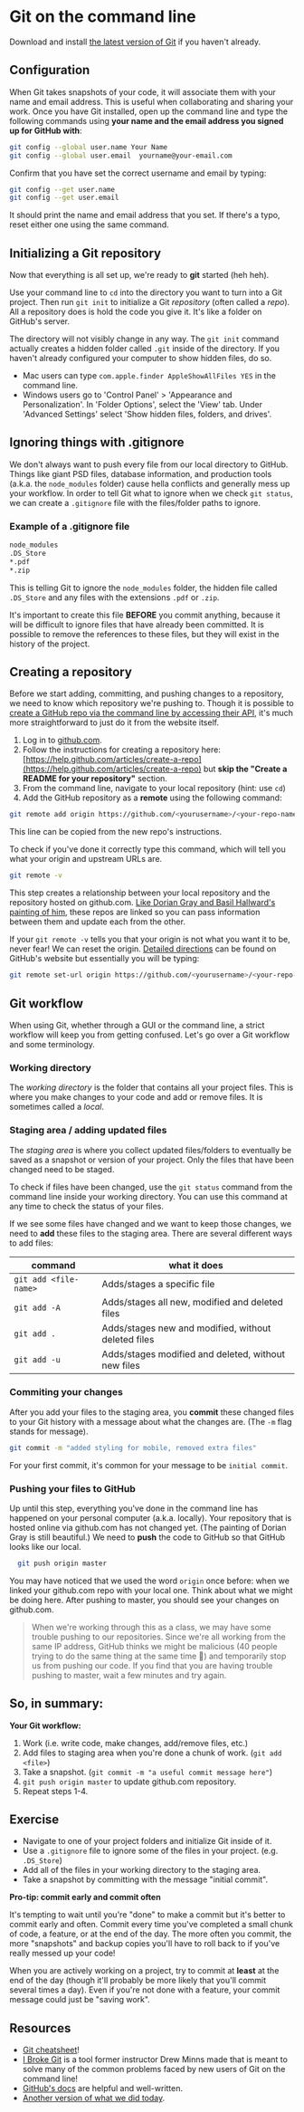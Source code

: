 <!-- Student takeaway -->
<!-- By the end of this lesson, the student should be able to:
- Add their name + email to git via the command line
- Initialize git on their local machine
- Create a .gitignore file BEFORE their first push to GitHub
- Create a Git repository in GitHub
- Link their GitHub repo to their local repo using git remote add origin
- Describe a Git workflow (make local changes, git add, git commit + message, git push)
-->
# Git on the command line

Download and install [the latest version of Git](http://git-scm.com/downloads) if you haven't already.

## Configuration

When Git takes snapshots of your code, it will associate them with your name and email address. This is useful when collaborating and sharing your work. Once you have Git installed, open up the command line and type the following commands using **your name and the email address you signed up for GitHub with**:

```bash
git config --global user.name Your Name
git config --global user.email  yourname@your-email.com
```

Confirm that you have set the correct username and email by typing:

```bash
git config --get user.name
git config --get user.email
```

It should print the name and email address that you set. If there's a typo, reset either one using the same command.

## Initializing a Git repository
Now that everything is all set up, we're ready to **git** started (heh heh).

Use your command line to `cd` into the directory you want to turn into a Git project. Then run `git init` to initialize a Git _repository_ (often called a _repo_). All a repository does is hold the code you give it. It's like a folder on GitHub's server.

The directory will not visibly change in any way. The `git init` command actually creates a hidden folder called `.git` inside of the directory. If you haven't already configured your computer to show hidden files, do so.
* Mac users can type `com.apple.finder AppleShowAllFiles YES` in the command line. 
* Windows users go to 'Control Panel' > 'Appearance and Personalization'. In 'Folder Options', select the 'View' tab. Under 'Advanced Settings' select 'Show hidden files, folders, and drives'.

## Ignoring things with .gitignore

We don't always want to push every file from our local directory to GitHub. Things like giant PSD files, database information, and production tools (a.k.a. the `node_modules` folder) cause hella conflicts and generally mess up your workflow. In order to tell Git what to ignore when we check `git status`, we can create a `.gitignore` file with the files/folder paths to ignore.

### Example of a .gitignore file

```bash
node_modules
.DS_Store
*.pdf
*.zip
```
This is telling Git to ignore the `node_modules` folder, the hidden file called `.DS_Store` and any files with the extensions `.pdf` or `.zip`.

It's important to create this file **BEFORE** you commit anything, because it will be difficult to ignore files that have already been committed. It is possible to remove the references to these files, but they will exist in the history of the project.

## Creating a repository
Before we start adding, committing, and pushing changes to a repository, we need to know which repository we're pushing to. Though it is possible to [create a GitHub repo via the command line by accessing their API](https://developer.github.com/v3/repos/#create), it's much more straightforward to just do it from the website itself.  

1. Log in to [github.com](http://github.com).
2. Follow the instructions for creating a repository here: [https://help.github.com/articles/create-a-repo](https://help.github.com/articles/create-a-repo) but **skip the "Create a README for your repository"** section.
3. From the command line, navigate to your local repository (hint: use `cd`)
4. Add the GitHub repository as a **remote** using the following command:

```bash
git remote add origin https://github.com/<yourusername>/<your-repo-name>.git
```
This line can be copied from the new repo's instructions.

To check if you've done it correctly type this command, which will tell you what your origin and upstream URLs are. 

```bash
git remote -v
```

This step creates a relationship between your local repository and the repository hosted on github.com. [Like Dorian Gray and Basil Hallward's painting of him](https://en.wikipedia.org/wiki/The_Picture_of_Dorian_Gray#Plot), these repos are linked so you can pass information between them and update each from the other. 

If your `git remote -v` tells you that your origin is not what you want it to be, never fear! We can reset the origin. [Detailed directions](https://help.github.com/articles/changing-a-remote-s-url/) can be found on GitHub's website but essentially you will be typing:

```bash
git remote set-url origin https://github.com/<yourusername>/<your-repo-name>.git
```

## Git workflow
When using Git, whether through a GUI or the command line, a strict workflow will keep you from getting confused. Let's go over a Git workflow and some terminology.

### Working directory
The _working directory_ is the folder that contains all your project files. This is where you make changes to your code and add or remove files. It is sometimes called a _local_.

### Staging area / adding updated files
The _staging area_ is where you collect updated files/folders to eventually be saved as a snapshot or version of your project. Only the files that have been changed need to be staged.

To check if files have been changed, use the `git status` command from the command line inside your working directory. You can use this command at any time to check the status of your files. 
<!-- 
In the GitHub GUI, when any files are changed, they show up in the **changes** tab and stay there until you commit them. -->

If we see some files have changed and we want to keep those changes, we need to **add** these files to the staging area. There are several different ways to add files:

command | what it does
---|---
`git add <file-name>` | Adds/stages a specific file
`git add -A` | Adds/stages all new, modified and deleted files
`git add .` | Adds/stages new and modified, without deleted files
`git add -u` | Adds/stages modified and deleted, without new files

### Commiting your changes
After you add your files to the staging area, you **commit** these changed files to your Git history with a message about what the changes are. (The `-m` flag stands for message).

```bash
git commit -m "added styling for mobile, removed extra files"
```

For your first commit, it's common for your message to be `initial commit`.

### Pushing your files to GitHub

Up until this step, everything you've done in the command line has happened on your personal computer (a.k.a. locally). Your repository that is hosted online via github.com has not changed yet. (The painting of Dorian Gray is still beautiful.) We need to **push** the code to GitHub so that GitHub looks like our local.

```bash
  git push origin master
```

You may have noticed that we used the word `origin` once before: when we linked your github.com repo with your local one. Think about what we might be doing here. After pushing to master, you should see your changes on github.com.

<!-- We'll go into exactly what `origin` and `master` mean a little later.  -->

> When we're working through this as a class, we may have some trouble pushing to our repositories. Since we're all working from the same IP address, GitHub thinks we might be malicious (40 people trying to do the same thing at the same time 🤔) and temporarily stop us from pushing our code. If you find that you are having trouble pushing to master, wait a few minutes and try again.

## So, in summary:

**Your Git workflow:**
1. Work (i.e. write code, make changes, add/remove files, etc.)
2. Add files to staging area when you're done a chunk of work. (`git add <file>`)
3. Take a snapshot. (`git commit -m "a useful commit message here"`)
4. `git push origin master` to update github.com repository.
5. Repeat steps 1-4.  

## Exercise

* Navigate to one of your project folders and initialize Git inside of it. 
* Use a `.gitignore` file to ignore some of the files in your project. (e.g. `.DS_Store`)
* Add all of the files in your working directory to the staging area.
* Take a snapshot by committing with the message "initial commit".

**Pro-tip: commit early and commit often**

It's tempting to wait until you're "done" to make a commit but it's better to commit early and often. Commit every time you've completed a small chunk of code, a feature, or at the end of the day. The more often you commit, the more "snapshots" and backup copies you'll have to roll back to if you've really messed up your code!  

When you are actively working on a project, try to commit at **least** at the end of the day (though it'll probably be more likely that you'll commit several times a day). Even if you're not done with a feature, your commit message could just be "saving work".  

## Resources

* [Git cheatsheet](https://help.github.com/articles/git-cheatsheet)!
* [I Broke Git](http://ibrokegit.com/) is a tool former instructor Drew Minns made that is meant to solve many of the common problems faced by new users of Git on the command line!
* [GitHub's docs](https://help.github.com/categories/managing-files-in-a-repository/) are helpful and well-written. 
* [Another version of what we did today](https://readwrite.com/2013/10/02/github-for-beginners-part-2/).